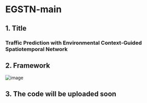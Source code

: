 # EGSTN-main

## 1. Title

### Traffic Prediction with Environmental Context-Guided Spatiotemporal Network

## 2. Framework
![image](Fig2(1).png)            

## 3. The code will be uploaded soon







